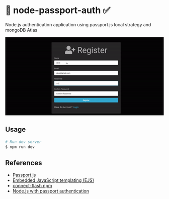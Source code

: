 # 🔐 node-passport-auth ✅

Node.js authentication application using passport.js local strategy and mongoDB Atlas

![Auth](images/auth.gif)

## Usage

```bash
# Run dev server
$ npm run dev
```

## References

- [Passport.js](http://www.passportjs.org/docs/authenticate/)
- [Embedded JavaScript templating (EJS)](https://ejs.co/)
- [connect-flash npm](https://github.com/jaredhanson/connect-flash)
- [Node.js with passport authentication](https://www.youtube.com/watch?v=6FOq4cUdH8k)
